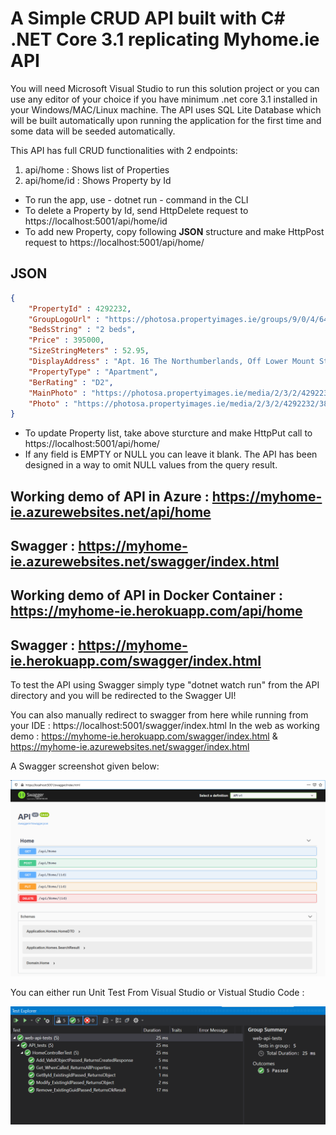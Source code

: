 ﻿# A Simple CRUD API built with C# .NET Core 3.1 replicating Myhome.ie API

You will need Microsoft Visual Studio to run this solution project or you can use any editor of your choice if you have minimum .net core 3.1 installed in your Windows/MAC/Linux machine. The API uses SQL Lite Database which will be built automatically upon running the application for the first time and some data will be seeded automatically.

This API has full CRUD functionalities with 2 endpoints: 
1. api/home : Shows list of Properties
2. api/home/id : Shows Property by Id

- To run the app, use - dotnet run - command in the CLI
- To delete a Property by Id, send HttpDelete request to https://localhost:5001/api/home/id
- To add new Property, copy following **JSON** structure and make HttpPost request to https://localhost:5001/api/home/

JSON
----

```json
{
    "PropertyId" : 4292232,
    "GroupLogoUrl" : "https://photosa.propertyimages.ie/groups/9/0/4/6409/logo.jpg",
    "BedsString" : "2 beds",
    "Price" : 395000,
    "SizeStringMeters" : 52.95,
    "DisplayAddress" : "Apt. 16 The Northumberlands, Off Lower Mount Street, Dublin 2",
    "PropertyType" : "Apartment",
    "BerRating" : "D2",
    "MainPhoto" : "https://photosa.propertyimages.ie/media/2/3/2/4292232/38e98b8e-645f-4adf-8e57-f927e5769840_l.jpg",
    "Photo" : "https://photosa.propertyimages.ie/media/2/3/2/4292232/38e98b8e-645f-4adf-8e57-f927e5769840_l.jpg,https://photosa.propertyimages.ie/media/2/3/2/4292232/e0c4c2c8-6a61-4fda-b5a8-59edc32060b6_l.jpg,https://photosa.propertyimages.ie/media/2/3/2/4292232/b5ce3372-d71c-4897-91dc7c5b4ce21c17_l.jpg"
}
```
- To update Property list, take above sturcture and make HttpPut call to https://localhost:5001/api/home/
- If any field is EMPTY or NULL you can leave it blank. The API has been designed in a way to omit NULL values from the query result.

Working demo of API in Azure : https://myhome-ie.azurewebsites.net/api/home
---
Swagger : https://myhome-ie.azurewebsites.net/swagger/index.html
---
Working demo of API in Docker Container : https://myhome-ie.herokuapp.com/api/home
---
Swagger : https://myhome-ie.herokuapp.com/swagger/index.html
---

To test the API using Swagger simply type "dotnet watch run" from the API directory and you will be redirected to the Swagger UI!

You can also manually redirect to swagger from here while running from your IDE : https://localhost:5001/swagger/index.html
In the web as working demo : https://myhome-ie.herokuapp.com/swagger/index.html & https://myhome-ie.azurewebsites.net/swagger/index.html

A Swagger screenshot given below:

![Console App output](https://github.com/ashrafulhaque89/myhome.ie/blob/master/Swagger.png)

You can either run Unit Test From Visual Studio or Vistual Studio Code : 

![Console App output](https://github.com/ashrafulhaque89/myhome.ie/blob/master/Unit_test.png)
